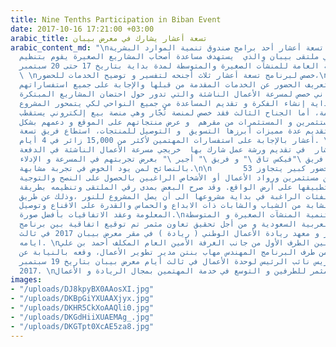```yaml
---
title: Nine Tenths Participation in Biban Event
date: 2017-10-16 17:21:00 +03:00
arabic_title: تسعة أعشار يشارك في معرض بيبان
arabic_content_md: "\nشارك برنامج تسعة أعشار أحد برامج صندوق تنمية الموارد البشرية
  المشاركة في ملتقى بيبان والذي  يستهدف مساعدة أصحاب المشاريع الصغيرة يقوم بتنظيم
  المعرض الهيئة العامة للمنشآت الصغيرة والمتوسطة لمدة بداية بتاريخ 17 حتى 20 سبتمبر
  \ \nخصص لبرنامج تسعة أعشار ثلاث أجنحه لتفسير و توضيح الخدمات للحضور،\nخصص الجناح
  الرئيسي لتعريف الحضور عن الخدمات المقدمة من قبلها والإجابة على جميع استفساراتهم
  أما الجناح الثاني خصص لمسرعة الأعمال الناشئة والتي تدور حول احتضان المشاريع المبتكرة
  والمميزة من بداية إنشاء الفكرة و تقديم المساعدة من جميع النواحي لكي يتمحور المشروع
  بطريقة سليمة، أما الجناح الثالث فقد خصص لمنصة تُجّار وهي منصة بيع إلكتروني يستقطب
  و يستهدف المستثمرين و المستثمرات من مقرهم  و عرض منتجاتهم على الموقع و دعمهم بشكل
  مجاني عبر تقديم عدة مميزات أبرزها التسويق  و التوصيل للمنتجات، استطاع فريق تسعة
  أعشار بالإجابة على استفسارات المهتمين لأكثر من 15,000 زائر في 4 أيام. \nكما شارك
  برنامج تسعة أعشار  في تقديم ورشة عمل شارك بها  خريجي مسرعة الأعمال الناشئة في الدفعة
  الثانية و تقدم فريق \"فيكس تاق \" و فريق \" أجير \" بعرض تجربتهم في المسرعة و الإدلاء
  بالنصائح لمن يود الخوض في تجربة مشابهة.\n\n       لاقى المعرض حضور كبير يتجاوز 53
  ألف زائر سواء من مستثمرين ورواد الأعمال أو الأشخاص الراغبين بالحصول على النصح والتوجية
  لنجاح أفكارهم وتطبيقها على أرض الواقع. وقد صرح البعض بمدى رقي الملتقى وتنظيمه بطريقة
  تخدم أبسط الفئات الراغبة في بداية مشروعها الى أن يصل المشروع للنور ،وذلك عن طريق
  الكفاءات الشابة من الشباب والشابات ذات الابداع والحماس والقدرة على الاقناع وتوصيل
  المعلومة وعقد الاتفاقيات بأفضل صورة.\nو سعياً لدعم وتنمية المنشآت الصغيرة و المتوسطة
  في المملكة العربية السعودية و من أجل تحقيق تعاون مثمر تم توقيع اتفاقية بين برنامج
  تسعة أعشار و معهد ريادة الأعمال الوطني ( ريادة ) في مقر معرض بيبان 2017 في ثالث
  ايامه. \nتم التوقيع بين الطرف الأول من جانب الغرفة الأمين العام المكلف أحمد بن علي
  السويلم، ومن طرف البرنامج المهندس مهاب بنتن مدير تطوير الأعمال، وقعه بالنيابة عن
  المهندس أمجد إدريس نائب الرئيس لوحدة الأعمال في ثالث أيام معرض بيبان بتاريخ 19 سبتمبر
  2017. \nآملين النجاح المثمر للطرفين و التوسع في خدمة المهتمين بمجال الريادة و الأعمال.\n\n"
images:
- "/uploads/DJ8kpyBX0AAosXI.jpg"
- "/uploads/DKBpGiYXUAAXjyx.jpg"
- "/uploads/DKHR5CkXoAAQli0.jpg"
- "/uploads/DKGdHiiXUAEMAg_.jpg"
- "/uploads/DKGTpt0XcAE5za8.jpg"
---
```


